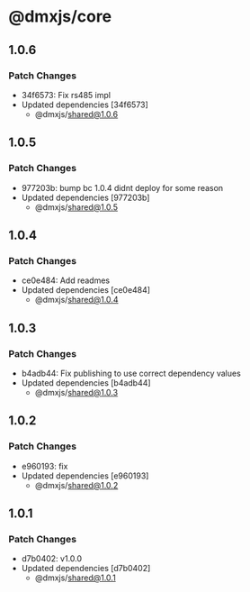 # @dmxjs/core

## 1.0.6

### Patch Changes

- 34f6573: Fix rs485 impl
- Updated dependencies [34f6573]
  - @dmxjs/shared@1.0.6

## 1.0.5

### Patch Changes

- 977203b: bump bc 1.0.4 didnt deploy for some reason
- Updated dependencies [977203b]
  - @dmxjs/shared@1.0.5

## 1.0.4

### Patch Changes

- ce0e484: Add readmes
- Updated dependencies [ce0e484]
  - @dmxjs/shared@1.0.4

## 1.0.3

### Patch Changes

- b4adb44: Fix publishing to use correct dependency values
- Updated dependencies [b4adb44]
  - @dmxjs/shared@1.0.3

## 1.0.2

### Patch Changes

- e960193: fix
- Updated dependencies [e960193]
  - @dmxjs/shared@1.0.2

## 1.0.1

### Patch Changes

- d7b0402: v1.0.0
- Updated dependencies [d7b0402]
  - @dmxjs/shared@1.0.1
